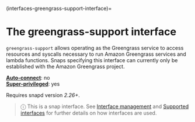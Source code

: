 (interfaces-greengrass-support-interface)=
# The greengrass-support interface

`greengrass-support` allows operating as the Greengrass service to access resources and syscalls necessary to run Amazon Greengrass services and lambda functions. Snaps specifying this interface can currently only be established with the Amazon Greengrass project.

**[Auto-connect](/t/interface-management/6154#heading--auto-connections)**: no</br>
**[Super-privileged](/)**: yes

Requires snapd version _2.26+_.

> ⓘ  This is a snap interface. See [Interface management](/) and [Supported interfaces](/interfaces/index) for further details on how interfaces are used.

